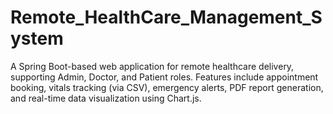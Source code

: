 # Remote_HealthCare_Management_System
A Spring Boot-based web application for remote healthcare delivery, supporting Admin, Doctor, and Patient roles. Features include appointment booking, vitals tracking (via CSV), emergency alerts, PDF report generation, and real-time data visualization using Chart.js.
